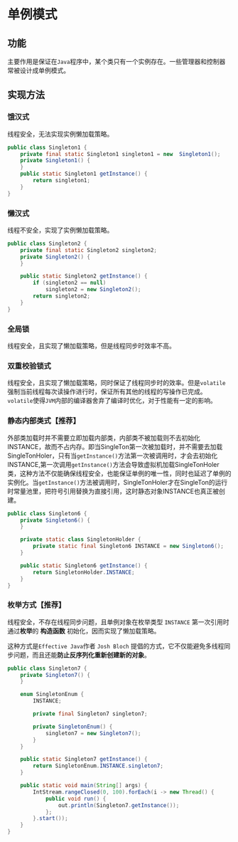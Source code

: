 # 单例模式

## 功能

主要作用是保证在`Java`程序中，某个类只有一个实例存在。一些管理器和控制器常被设计成单例模式。



## 实现方法

### 饿汉式

线程安全，无法实现实例懒加载策略。

```java
public class Singleton1 {
    private final static Singleton1 singleton1 = new  Singleton1();
    private Singleton1() {
    }
    public static Singleton1 getInstance() {
        return singleton1;
    }
}
```

### 懒汉式

线程不安全，实现了实例懒加载策略。

```java
public class Singleton2 {
    private final static Singleton2 singleton2;
    private Singleton2() {
    }

    public static Singleton2 getInstance() {
        if (singleton2 == null)
            singleton2 = new Singleton2();
        return singleton2;
    }
}
```

### 全局锁

线程安全，且实现了懒加载策略，但是线程同步时效率不高。

### 双重校验锁式

线程安全，且实现了懒加载策略，同时保证了线程同步时的效率。但是`volatile`强制当前线程每次读操作进行时，保证所有其他的线程的写操作已完成。`volatile`使得`JVM`内部的编译器舍弃了编译时优化，对于性能有一定的影响。

### 静态内部类式【推荐】

外部类加载时并不需要立即加载内部类，内部类不被加载则不去初始化INSTANCE，故而不占内存。即当SingleTon第一次被加载时，并不需要去加载SingleTonHoler，只有当`getInstance()`方法第一次被调用时，才会去初始化INSTANCE,第一次调用`getInstance()`方法会导致虚拟机加载SingleTonHoler类，这种方法不仅能确保线程安全，也能保证单例的唯一性，同时也延迟了单例的实例化。当`getInstance()`方法被调用时，SingleTonHoler才在SingleTon的运行时常量池里，把符号引用替换为直接引用，这时静态对象INSTANCE也真正被创建。

```java
public class Singleton6 {
    private Singleton6() {
    }

    private static class SingletonHolder {
        private static final Singleton6 INSTANCE = new Singleton6();
    }

    public static Singleton6 getInstance() {
        return SingletonHolder.INSTANCE;
    }
}
```

### 枚举方式【推荐】

线程安全，不存在线程同步问题，且单例对象在枚举类型 `INSTANCE` 第一次引用时通过**枚举**的 **构造函数** 初始化，因而实现了懒加载策略。

这种方式是`Effective Java`作者 `Josh Bloch` 提倡的方式，它不仅能避免多线程同步问题，而且还能**防止反序列化重新创建新的对象**。

```java
public class Singleton7 {
    private Singleton7() {
    }

    enum SingletonEnum {
        INSTANCE;

        private final Singleton7 singleton7;

        private SingletonEnum() {
            singleton7 = new Singleton7();
        }
    }

    public static Singleton7 getInstance() {
        return SingletonEnum.INSTANCE.singleton7;
    }

    public static void main(String[] args) {
        IntStream.rangeClosed(0, 100).forEach(i -> new Thread() {
            public void run() {
                out.println(Singleton7.getInstance());
            };
        }.start());
    }
}
```

